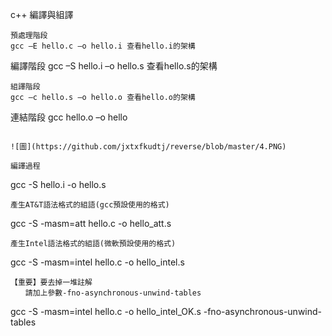 c++
編譯與組譯
```
預處理階段
gcc –E hello.c –o hello.i 查看hello.i的架構
```
編譯階段
gcc –S hello.i  –o hello.s 查看hello.s的架構
```
組譯階段
gcc –c hello.s –o hello.o 查看hello.o的架構
```
連結階段
gcc  hello.o –o hello
```

![圖](https://github.com/jxtxfkudtj/reverse/blob/master/4.PNG)

編譯過程
```
gcc -S hello.i -o hello.s
```
產生AT&T語法格式的組語(gcc預設使用的格式)
```
gcc -S -masm=att hello.c -o hello_att.s
```
產生Intel語法格式的組語(微軟預設使用的格式)
```
gcc -S -masm=intel hello.c -o hello_intel.s
```
【重要】要去掉一堆註解
　　請加上參數-fno-asynchronous-unwind-tables
```
gcc -S -masm=intel hello.c -o hello_intel_OK.s 
-fno-asynchronous-unwind-tables
